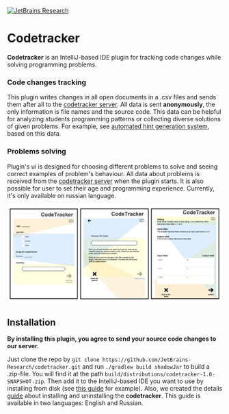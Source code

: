 [![JetBrains Research](https://jb.gg/badges/research.svg)](https://confluence.jetbrains.com/display/ALL/JetBrains+on+GitHub)

# Codetracker

**Codetracker** is an IntelliJ-based IDE plugin for tracking code changes while solving programming problems.

### Code changes tracking

This plugin writes changes in all open documents in a .csv files and sends them after all to the [codetracker server](https://github.com/nbirillo/coding-assistant-server). 
All data is sent **anonymously**, the only information is file names and the source code. This data can be helpful for 
analyzing students programming patterns or collecting diverse solutions of given problems. For example, 
see [automated hint generation system](https://github.com/JetBrains-Research/codetracker-org.jetbrains.research.ml.codetracker.data), 
based on this data.

### Problems solving

Plugin's ui is designed for choosing different problems to solve and seeing correct examples of 
problem's behaviour. All data about problems is received from the [codetracker server](https://github.com/nbirillo/coding-assistant-server) 
when the plugin starts. 
It is also possible for user to set their age and programming experience. Currently, it's only available on russian language. 


![](readme-img/codetracker-ui-new.png)

## Installation

**By installing this plugin, you agree to send your source code changes to our server.**

Just clone the repo by `git clone https://github.com/JetBrains-Research/codetracker.git` and run `./gradlew build shadowJar` to build a .zip-file. 
You will find it at the path `build/distributions/codetracker-1.0-SNAPSHOT.zip`. Then add it to the IntelliJ-based IDE you want to use by installing from disk 
(see [this guide](https://www.jetbrains.com/help/idea/managing-plugins.html#install_plugin_from_disk) for example). Also, we created the details [guide](https://github.com/JetBrains-Research/codetracker/wiki) about 
installing and uninstalling the **codetracker**. This guide is available in two languages: English and Russian.

